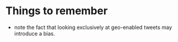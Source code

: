 

# Things to remember

- note the fact that looking exclusively at geo-enabled tweets may introduce a bias.


